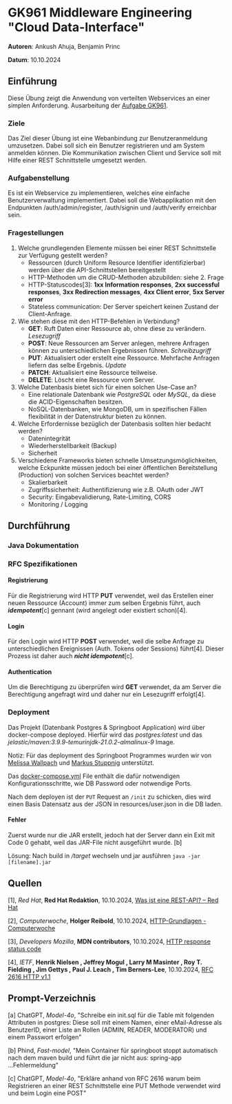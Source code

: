 # GK961 Middleware Engineering "Cloud Data-Interface"
**Autoren**: Ankush Ahuja, Benjamin Princ

**Datum**: 10.10.2024

## Einführung
Diese Übung zeigt die Anwendung von verteilten Webservices an einer simplen Anforderung.
Ausarbeitung der [Aufgabe GK961](https://elearning.tgm.ac.at/mod/assign/view.php?id=136679).

### Ziele
Das Ziel dieser Übung ist eine Webanbindung zur Benutzeranmeldung umzusetzen. Dabei soll sich ein Benutzer registrieren und am System anmelden können.
Die Kommunikation zwischen Client und Service soll mit Hilfe einer REST Schnittstelle umgesetzt werden.

### Aufgabenstellung
Es ist ein Webservice zu implementieren, welches eine einfache Benutzerverwaltung implementiert. Dabei soll die Webapplikation mit den Endpunkten /auth/admin/register, /auth/signin und /auth/verify erreichbar sein.

### Fragestellungen
1. Welche grundlegenden Elemente müssen bei einer REST Schnittstelle zur Verfügung gestellt werden?
    * Ressourcen (durch Uniform Resource Identifier identifizierbar) werden über die API-Schnittstellen bereitgestellt
    * HTTP-Methoden um die CRUD-Methoden abzubilden: siehe 2. Frage
    * HTTP-Statuscodes[3]: **1xx Information responses**, **2xx successful responses**, **3xx Redirection messages**, **4xx Client error**, **5xx Server error**
    * Stateless communication: Der Server speichert keinen Zustand der Client-Anfrage.
2. Wie stehen diese mit den HTTP-Befehlen in Verbindung?
   * **GET**: Ruft Daten einer Ressource ab, ohne diese zu verändern. *Lesezugriff* 
   * **POST**: Neue Ressourcen am Server anlegen, mehrere Anfragen können zu unterschiedlichen Ergebnissen führen. *Schreibzugriff*
   * **PUT**: Aktualisiert oder erstellt eine Ressource. Mehrfache Anfragen liefern das selbe Ergebnis. *Update*
   * **PATCH**: Aktualisiert eine Ressource teilweise.
   * **DELETE**: Löscht eine Ressource vom Server.
3. Welche Datenbasis bietet sich für einen solchen Use-Case an?
   * Eine relationale Datenbank wie *PostgreSQL* oder *MySQL*, da diese die ACID-Eigenschaften besitzen.
   * NoSQL-Datenbanken, wie MongoDB, um in spezifischen Fällen flexibilität in der Datenstruktur bieten zu können.
4. Welche Erfordernisse bezüglich der Datenbasis sollten hier bedacht werden?
   * Datenintegrität
   * Wiederherstellbarkeit (Backup)
   * Sicherheit
5. Verschiedene Frameworks bieten schnelle Umsetzungsmöglichkeiten, welche Eckpunkte müssen jedoch bei einer öffentlichen Bereitstellung (Production) von solchen Services beachtet werden?
   * Skalierbarkeit
   * Zugriffssicherheit: Authentifizierung wie z.B. OAuth oder JWT 
   * Security: Eingabevalidierung, Rate-Limiting, CORS
   * Monitoring / Logging

## Durchführung

### Java Dokumentation

### RFC Spezifikationen
#### Registrierung
Für die Registrierung wird HTTP **PUT** verwendet, weil das Erstellen einer neuen Ressource (Account) immer zum selben Ergebnis führt, auch ***idempotent***[c] gennant (wird angelegt oder existiert schon)[4].

#### Login
Für den Login wird HTTP **POST** verwendet, weil die selbe Anfrage zu unterschiedlichen Ereignissen (Auth. Tokens oder Sessions) führt[4].
Dieser Prozess ist daher auch ***nicht idempotent***[c].

#### Authentication
Um die Berechtigung zu überprüfen wird **GET** verwendet, da am Server die Berechtigung angefragt wird und daher nur ein Lesezugriff erfolgt[4].

### Deployment
Das Projekt (Datenbank Postgres & Springboot Application) wird über docker-compose deployed. Hierfür wird das *postgres:latest* und das *jelastic/maven:3.9.9-temurinjdk-21.0.2-almalinux-9* Image.

Notiz: Für das deployment des Springboot Programmes wurden wir von [Melissa Wallpach](https://github.com/melli736) und [Markus Stuppnig](https://github.com/Markus-Stuppnig) unterstützt.

Das [docker-compose.yml](/deployment/docker-compose.yml) File enthält die dafür notwendigen Konfigurationsschritte, wie DB Password oder notwendige Ports.

Nach dem deployen ist der `PUT` Request an `/init` zu schicken, dies wird einen Basis Datensatz aus der JSON in resources/user.json in die DB laden.

#### Fehler
Zuerst wurde nur die JAR erstellt, jedoch hat der Server dann ein Exit mit Code 0 gehabt, weil das JAR-File nicht ausgeführt wurde. [b]

Lösung: Nach build in */target* wechseln und jar ausführen ```java -jar [filename].jar```
## Quellen
[1], *Red Hat*, **Red Hat Redaktion**, 10.10.2024, [Was ist eine REST-API? – Red Hat](https://www.redhat.com/de/topics/api/what-is-a-rest-api)

[2], *Computerwoche*, **Holger Reibold**, 10.10.2024, [HTTP-Grundlagen - Computerwoche](https://www.computerwoche.de/article/2852726/hypertext-transfer-protocol.html)

[3], *Developers Mozilla*, **MDN contributors**, 10.10.2024, [HTTP response status code](https://developer.mozilla.org/en-US/docs/Web/HTTP/Status)

[4], *IETF*, **Henrik Nielsen , Jeffrey Mogul , Larry M Masinter , Roy T. Fielding , Jim Gettys , Paul J. Leach , Tim Berners-Lee**, 10.10.2024, [RFC 2616 HTTP v1.1](https://datatracker.ietf.org/doc/html/rfc2616#section-9.5)

## Prompt-Verzeichnis
[a] ChatGPT, *Model-4o*, "Schreibe ein init.sql für die Table mit folgenden Attributen in postgres: Diese soll mit einem Namen, einer eMail-Adresse als BenutzerID, einer Liste an Rollen (ADMIN, READER, MODERATOR) und einem Passwort erfolgen"

[b] Phind, *Fast-model*, "Mein Container für springboot stoppt automatisch nach dem maven build und führt die jar nicht aus: spring-app ...Fehlermeldung"

[c] ChatGPT, *Model-4o*, "Erkläre anhand von RFC 2616 warum beim Registrieren an einer REST Schnittstelle eine PUT Methode verwendet wird und beim Login eine POST"
